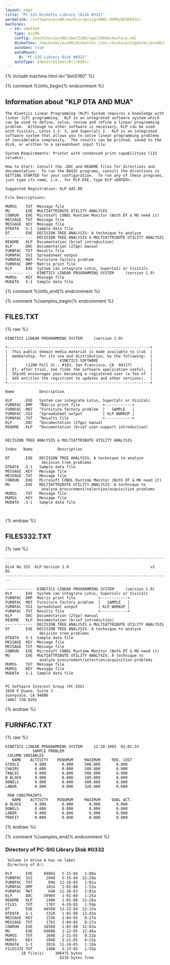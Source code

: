 ```yaml
---
layout: page
title: "PC-SIG Diskette Library (Disk #332)"
permalink: /software/pcx86/sw/misc/pcsig/0001-0999/DISK0332/
machines:
  - id: ibm5160
    type: pcx86
    config: /machines/pcx86/ibm/5160/cga/256kb/machine.xml
    diskettes: /machines/pcx86/diskettes.json,/disks/pcsigdisks/pcx86/diskettes.json
    autoGen: true
    autoMount:
      B: "PC-SIG Library Disk #0332"
    autoType: $date\r$time\rB:\rDIR\r
---
```


{% include machine.html id="ibm5160" %}

{% comment %}info_begin{% endcomment %}

## Information about "KLP DTA AND MUA"

    The Kinetics Linear Programming (KLP) System requires a knowledge with
    linear (LP) programming.  KLP in an integrated software system which
    can be used to define, solve, review and refine a linear programming
    problem.  Although no other software is necessary, KLP can be used
    with VisiCalc, Lotus 1-2- 3, and SuperCalc 2.  KLP is an integrated
    software system that allows you to solve linear programming problems
    of considerable complexity.  The results can be printed, saved to the
    disk, or written to a spreadsheet input file.
    
    System Requirements: Printer with condensed print capabilities (132
    columns).
    
    How to Start: Consult the .DOC and README files for directions and
    documentation.  To run the BASIC programs, consult the directions in
    GETTING STARTED for your configuration.  To run any of these programs,
    just type its name, i.e., for KLP.EXE, type KLP <ENTER>.
    
    Suggested Registration: KLP $45.00
    
    File Descriptions:
    
    MUMSG    TXT  Message file
    MU       EXE  MULTIATTRIBUTE UTILITY ANALYSIS
    COBRUN   EXE  Microsoft COBOL Runtime Monitor (Both DT & MU need it)
    MESSAGE  TXT  Message file
    MESSAGE  KEY  Message file
    DTDATA   S-1  Sample data file
    DT       EXE  DECISION TREE ANALYSIS: A technique to analyze
    -------- ---  DECISION TREE ANALYSIS & MULTIATTRIBUTE UTILITY ANALYSIS
    README   KLP  Documentation (brief introduction)
    KLP      DOC  Documentation (27pp) manual
    FURNFAC  TXT  Results file
    FURNFAC  SSI  Spreadsheet output
    FURNFAC  MAT  Furniture factory problem
    FURNFAC  DMP  Matrix print file
    KLP      EXE  System can integrate Lotus, SuperCalc or VisiCalc
    -------- ---  KINETICS LINEAR PROGRAMMING SYSTEM     (version 1.9)
    MUMSG    KEY  Message file
    MUDATA   S-1  Sample data file
{% comment %}info_end{% endcomment %}

{% comment %}samples_begin{% endcomment %}

## FILES.TXT

{% raw %}
```
KINETICS LINEAR PROGRAMMING SYSTEM     (version 1.9)
 
+---------------------------------------------------------------+
|  This public domain media material is made available to club  |
|  membership, for its use and distribution, by the following:  |
|                       KINETICS SOFTWARE                       |
|        (1390 Fell St., #103, San Francisco, CA  94117)        |
|  If, after trial, one finds the software application useful,  |
|  SFpcUG encourages your becoming a registered user (a fee of  |
|  $45 entitles the registrant to updates and other versions).  |
+---------------------------------------------------------------+
 
Name           Description
 
KLP     .EXE   System can integrate Lotus, SuperCalc or VisiCalc
FURNFAC .DMP   ^Matrix print file          +------------+
FURNFAC .MAT   ^Furniture factory problem  |   SAMPLE   |
FURNFAC .SSI   ^Spreadsheet output         | KLP WORKUP |
FURNFAC .TXT   ^Results file               +------------+
KLP     .DOC   ^Documentation (27pp) manual
README  .KLP   ^Documentation (brief user-support introduction)
 
 
DECISION TREE ANALYSIS & MULTIATTRIBUTE UTILITY ANALYSIS
 
Index   Name           Description
 
DT      .EXE   DECISION TREE ANALYSIS: A technique to analyze
                decision tree problems
DTDATA  .S-1   Sample data file
MESSAGE .KEY   Message file
MESSAGE .TXT   Message file
COBRUN  .EXE   Microsoft COBOL Runtime Monitor (Both DT & MU need it)
MU      .EXE   MULTIATTRIBUTE UTILITY ANALYSIS: A technique to
                analyze procurement/selection/acquisition problems
MUMSG   .TXT   Message file
MUMSG   .KEY   Message file
MUDATA  .S-1   Sample data file
 
 
```
{% endraw %}

## FILES332.TXT

{% raw %}
```
------------------------------------------------------------------------
Disk No 332  KLP Version 1.9                                    v1   DS
------------------------------------------------------------------------
 
------------  KINETICS LINEAR PROGRAMMING SYSTEM     (version 1.9)
KLP      EXE  System can integrate Lotus, SuperCalc or VisiCalc
FURNFAC  DMP  Matrix print file          +------------+
FURNFAC  MAT  Furniture factory problem  |   SAMPLE   |
FURNFAC  SSI  Spreadsheet output         | KLP WORKUP |
FURNFAC  TXT  Results file               +------------+
KLP      DOC  Documentation (27pp) manual
README   KLP  Documentation (brief introduction)
------------  DECISION TREE ANALYSIS & MULTIATTRIBUTE UTILITY ANALYSIS
DT       EXE  DECISION TREE ANALYSIS: A technique to analyze
               decision tree problems
DTDATA   S-1  Sample data file
MESSAGE  KEY  Message file
MESSAGE  TXT  Message file
COBRUN   EXE  Microsoft COBOL Runtime Monitor (Both DT & MU need it)
MU       EXE  MULTIATTRIBUTE UTILITY ANALYSIS: A technique to
               analyze procurement/selection/acquisition problems
MUMSG    TXT  Message file
MUMSG    KEY  Message file
MUDATA   S-1  Sample data file
 
 
PC Software Interest Group (PC-SIG)
1030 E Duane, Suite J
Sunnyvale, CA 94086
(408) 730-9291
```
{% endraw %}

## FURNFAC.TXT

{% raw %}
```
KINETICS LINEAR PROGRAMMING SYSTEM     12-28-1983  01:01:33
            SAMPLE PROBLEM                  
 COLUMN VARIABLES 
   NAME    ACTIVITY    MINUMUM     MAXIMUM     RED. COST
STOOLS       0.000       0.000     500.000       0.000   
CHAIRS       0.000       0.000     500.000       0.000   
TABLES       0.000       0.000     500.000       0.000   
B BLOCK      0.000       0.000     100.000       0.000   
DOWELS       0.000       0.000     400.000       0.000   
LABOR        0.000       0.000     320.000       0.000   
 
 ROW CONSTRAINTS 
   NAME    ACTIVITY    MINUMUM     MAXIMUM     DUAL ACT.
B BLOCK      0.000       0.000       0.000       0.000   
DOWELS       0.000       0.000       0.000       0.000   
LABOR        0.000       0.000       0.000       0.000   
PROFIT       0.000       0.000       0.000       0.000   
```
{% endraw %}

{% comment %}samples_end{% endcomment %}

### Directory of PC-SIG Library Disk #0332

     Volume in drive A has no label
     Directory of A:\

    KLP      EXE     68864   5-15-84   1:08a
    FURNFAC  SSI      2048   5-15-84  12:29a
    FURNFAC  TXT       896  12-28-83   1:01a
    FURNFAC  DMP      1024   1-01-80   1:53a
    FURNFAC  MAT       640  12-28-83   2:01a
    KLP      DOC     59904   1-01-80   1:25a
    README   KLP      1408   1-01-80  12:28a
    FILES    TXT      1707   4-29-85   1:59p
    DT       EXE     66560  12-22-84  12:15a
    DTDATA   S-1      3328   1-01-80  12:43a
    MESSAGE  KEY      1536   2-04-85   8:27a
    MESSAGE  TXT      1792   2-04-85   8:27a
    COBRUN   EXE     18560   1-01-80  12:03a
    MU       EXE     69888   1-12-85  12:48a
    MUMSG    TXT      2048   2-21-85   8:22p
    MUMSG    KEY      2048   2-21-85   8:22p
    MUDATA   S-1      2816  11-24-85   1:10a
    FILES332 TXT      1408   5-23-85   1:55p
           18 file(s)     306475 bytes
                            9216 bytes free
